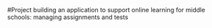 #Project building an application to support online learning for middle schools: managing assignments and tests
